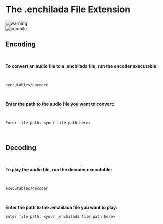 # The .enchilada File Extension

![warning](https://img.shields.io/badge/DISCLAIMER-Executable%20only%20works%20on%20macOS-red)  
![compile](https://img.shields.io/badge/Compile%20yourself%20if%20using%20a%20different%20OS-yellow)  

## Encoding

<br>

**To convert an audio file to a .enchilada file, run the encoder executable:**

<br>

```console
executables/encoder
```

<br>

**Enter the path to the audio file you want to convert:**

<br>

```console
Enter file path: <your file path here>
```

<br>

## Decoding

<br>

**To play the audio file, run the decoder executable:**

<br>

```console
executables/decoder
```

<br>

**Enter the path to the .enchilada file you want to play:**

```console
Enter file path: <your .enchilada file path here>
```
